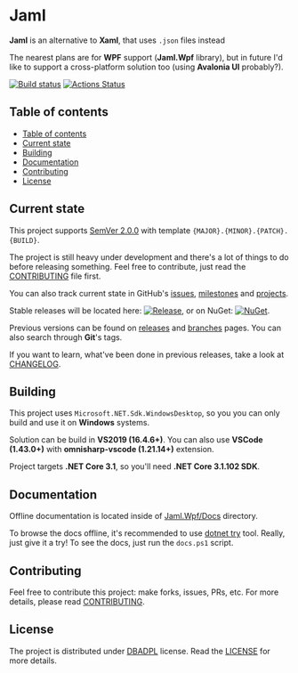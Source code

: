 # Jaml

**Jaml** is an alternative to **Xaml**, that uses `.json` files instead

The nearest plans are for **WPF** support (**Jaml.Wpf** library), but in future I'd like to support a cross-platform solution too (using **Avalonia UI** probably?).

[![Build status](https://ci.appveyor.com/api/projects/status/0fvuk184rr4qgu8j?svg=true)](https://ci.appveyor.com/project/Gigas002/jaml) [![Actions Status](https://github.com/Gigas002/Jaml/workflows/.NET%20Core%20CI/badge.svg)](https://github.com/Gigas002/Jaml/actions)

## Table of contents

- [Table of contents](#table-of-contents)
- [Current state](#current-state)
- [Building](#building)
- [Documentation](#documentation)
- [Contributing](#contributing)
- [License](#license)

## Current state

This project supports [SemVer 2.0.0](https://semver.org/) with template `{MAJOR}.{MINOR}.{PATCH}.{BUILD}`.

The project is still heavy under development and there's a lot of things to do before releasing something.
Feel free to contribute, just read the [CONTRIBUTING](CONTRIBUTING.md) file first.

You can also track current state in GitHub's [issues](https://github.com/Gigas002/Jaml/issues), [milestones](https://github.com/Gigas002/Jaml/milestones) and [projects](https://github.com/Gigas002/Jaml/projects).

Stable releases will be located here: [![Release](https://img.shields.io/github/release/Gigas002/Jaml.svg)](https://github.com/Gigas002/Jaml/releases/latest), or on NuGet: [![NuGet](https://img.shields.io/nuget/v/Jaml.svg)](https://www.nuget.org/packages/Jaml.Wpf/).

Previous versions can be found on [releases](https://github.com/Gigas002/Jaml/releases) and [branches](https://github.com/Gigas002/Jaml/branches) pages. You can also search through **Git**'s tags.

If you want to learn, what've been done in previous releases, take a look at [CHANGELOG](CHANGELOG.md).

## Building

This project uses `Microsoft.NET.Sdk.WindowsDesktop`, so you you can only build and use it on **Windows** systems.

Solution can be build in **VS2019 (16.4.6+)**. You can also use **VSCode (1.43.0+)** with **omnisharp-vscode (1.21.14+)** extension.

Project targets **.NET Core 3.1**, so you'll need **.NET Core 3.1.102 SDK**.

## Documentation

Offline documentation is located inside of [Jaml.Wpf/Docs](Jaml.Wpf/Docs/README.md) directory.

To browse the docs offline, it's recommended to use [dotnet try](https://github.com/dotnet/try) tool. Really, just give it a try! To see the docs, just run the `docs.ps1` script.

## Contributing

Feel free to contribute this project: make forks, issues, PRs, etc. For more details, please read [CONTRIBUTING](CONTRIBUTING.md).

## License

The project is distributed under [DBADPL](https://dbad-license.org/) license. Read the [LICENSE](LICENSE.md) for more details.
